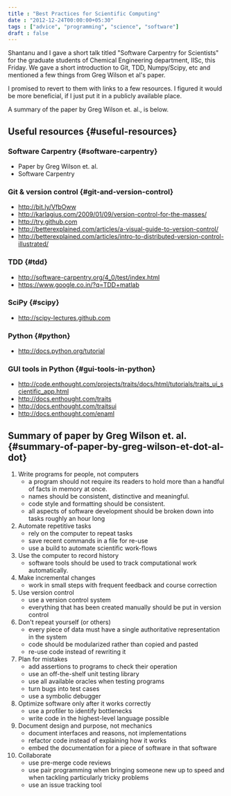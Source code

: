 ```yaml
---
title : "Best Practices for Scientific Computing"
date : "2012-12-24T00:00:00+05:30"
tags : ["advice", "programming", "science", "software"]
draft : false
---
```


Shantanu and I gave a short talk titled "Software Carpentry for
Scientists" for the graduate students of Chemical Engineering
department, IISc, this Friday.  We gave a short introduction to
Git, TDD, Numpy/Scipy, etc and mentioned a few things from Greg
Wilson et al's paper.

I promised to revert to them with links to a few resources.  I
figured it would be more beneficial, if I just put it in a
publicly available place.

A summary of the paper by Greg Wilson et. al., is below.


## Useful resources {#useful-resources}


### Software Carpentry {#software-carpentry}

-   Paper by Greg Wilson et. al.
-   Software Carpentry


### Git & version control {#git-and-version-control}

-   <http://bit.ly/VfbOww>
-   <http://karlagius.com/2009/01/09/version-control-for-the-masses/>
-   <http://try.github.com>
-   <http://betterexplained.com/articles/a-visual-guide-to-version-control/>
-   <http://betterexplained.com/articles/intro-to-distributed-version-control-illustrated/>


### TDD {#tdd}

-   <http://software-carpentry.org/4_0/test/index.html>
-   <https://www.google.co.in/?q=TDD+matlab>


### SciPy {#scipy}

-   <http://scipy-lectures.github.com>


### Python {#python}

-   <http://docs.python.org/tutorial>


### GUI tools in Python {#gui-tools-in-python}

-   <http://code.enthought.com/projects/traits/docs/html/tutorials/traits_ui_scientific_app.html>
-   <http://docs.enthought.com/traits>
-   <http://docs.enthought.com/traitsui>
-   <http://docs.enthought.com/enaml>


## Summary of paper by Greg Wilson et. al. {#summary-of-paper-by-greg-wilson-et-dot-al-dot}

1.  Write programs for people, not computers
    -   a program should not require its readers to hold more than a
        handful of facts in memory at once.
    -   names should be consistent, distinctive and meaningful.
    -   code style and formatting should be consistent.
    -   all aspects of software development should be broken down
        into tasks roughly an hour long
2.  Automate repetitive tasks
    -   rely on the computer to repeat tasks
    -   save recent commands in a file for re-use
    -   use a build to automate scientific work-flows
3.  Use the computer to record history
    -   software tools should be used to track computational work
        automatically.
4.  Make incremental changes
    -   work in small steps with frequent feedback and course
        correction
5.  Use version control
    -   use a version control system
    -   everything that has been created manually should be put in
        version control
6.  Don't repeat yourself (or others)
    -   every piece of data must have a single authoritative
        representation in the system
    -   code should be modularized rather than copied and pasted
    -   re-use code instead of rewriting it
7.  Plan for mistakes
    -   add assertions to programs to check their operation
    -   use an off-the-shelf unit testing library
    -   use all available oracles when testing programs
    -   turn bugs into test cases
    -   use a symbolic debugger
8.  Optimize software only after it works correctly
    -   use a profiler to identify bottlenecks
    -   write code in the highest-level language possible
9.  Document design and purpose, not mechanics
    -   document interfaces and reasons, not implementations
    -   refactor code instead of explaining how it works
    -   embed the documentation for a piece of software in that software
10. Collaborate
    -   use pre-merge code reviews
    -   use pair programming when bringing someone new up to speed
        and when tackling particularly tricky problems
    -   use an issue tracking tool
